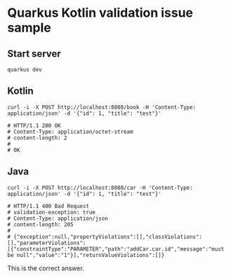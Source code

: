 # Quarkus Kotlin validation issue sample

## Start server

```shell script
quarkus dev
```

## Kotlin

```shell script
curl -i -X POST http://localhost:8080/book -H 'Content-Type: application/json' -d '{"id": 1, "title": "test"}'

# HTTP/1.1 200 OK
# Content-Type: application/octet-stream
# content-length: 2
#
# OK
```

## Java

```shell script
curl -i -X POST http://localhost:8080/car -H 'Content-Type: application/json' -d '{"id": 1, "title": "test"}'

# HTTP/1.1 400 Bad Request
# validation-exception: true
# Content-Type: application/json
# content-length: 205
#
# {"exception":null,"propertyViolations":[],"classViolations":[],"parameterViolations":[{"constraintType":"PARAMETER","path":"addCar.car.id","message":"must be null","value":"1"}],"returnValueViolations":[]}
```

This is the correct answer.
